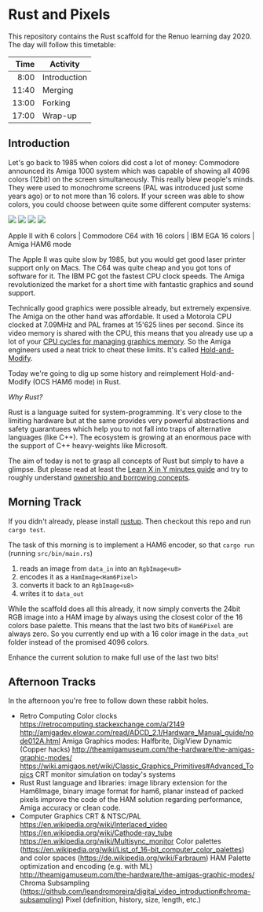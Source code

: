# Rust and Pixels

This repository contains the Rust scaffold for the Renuo learning day 2020.
The day will follow this timetable:

| Time  | Activity     |
| ----: | ------------ |
|  8:00 | Introduction |
| 11:40 | Merging      |
| 13:00 | Forking      |
| 17:00 | Wrap-up      |

## Introduction

Let's go back to 1985 when colors did cost a lot of money: Commodore announced its Amiga 1000 system which was
capable of showing all 4096 colors (12bit) on the screen simultaneously. This really blew people's minds. They were 
used to monochrome screens (PAL was introduced just some years ago) or to not more than 16 colors. If your screen was
able to show colors, you could choose between quite some different computer systems:

![](https://upload.wikimedia.org/wikipedia/commons/5/5a/Screen_color_test_AppleII_HighRes.png)
![](https://upload.wikimedia.org/wikipedia/commons/e/ef/Screen_color_test_Commodore64_Multicolor.png)
![](https://upload.wikimedia.org/wikipedia/commons/7/7b/Screen_color_test_EGA_16colors.png)
![](https://upload.wikimedia.org/wikipedia/commons/b/be/Screen_color_test_Amiga_4096colors_HAM.png)

Apple II with 6 colors | Commodore C64 with 16 colors | IBM EGA 16 colors | Amiga HAM6 mode

The Apple II was quite slow by 1985, but you would get good laser printer support only on Macs. The C64 was quite
cheap and you got tons of software for it. The IBM PC got the fastest CPU clock speeds. The Amiga revolutionized
the market for a short time with fantastic graphics and sound support.

Technically good graphics were possible already, but extremely expensive. The Amiga on the other hand was affordable.
It used a Motorola CPU clocked at 7.09MHz and PAL frames at 15'625 lines per second. Since its video memory is shared
with the CPU, this means that you already use up a lot of your [CPU cycles for managing graphics memory](https://retrocomputing.stackexchange.com/a/2149). So the Amiga engineers used a neat trick to cheat these limits.
It's called [Hold-and-Modify](https://en.wikipedia.org/wiki/Hold-And-Modify).

Today we're going to dig up some history and reimplement Hold-and-Modify (OCS HAM6 mode) in Rust.

_Why Rust?_

Rust is a language suited for system-programming. It's very close to the limiting hardware but at the same
provides very powerful abstractions and safety guarantuees which help you to not fall into traps of
alternative languages (like C++). The ecosystem is growing at an enormous pace with the support of C++ heavy-weights
like Microsoft.

The aim of today is not to grasp all concepts of Rust but simply to have a glimpse. But please read at least
the [Learn X in Y minutes guide](https://learnxinyminutes.com/docs/rust/) and try to roughly understand [ownership and borrowing concepts](https://doc.rust-lang.org/1.30.0/book/first-edition/ownership.html).

## Morning Track

If you didn't already, please install [rustup](https://www.rust-lang.org/tools/install).
Then checkout this repo and run `cargo test`.

The task of this morning is to implement a HAM6 encoder, so that `cargo run` (running `src/bin/main.rs`)

1. reads an image from `data_in` into an `RgbImage<u8>`
1. encodes it as a `HamImage<Ham6Pixel>`
1. converts it back to an `RgbImage<u8>`
1. writes it to `data_out`

While the scaffold does all this already, it now simply converts the 24bit RGB image into a HAM image by
always using the closest color of the 16 colors base palette. This means that the last two bits of
`Ham6Pixel` are always zero. So you currently end up with a 16 color image in the `data_out` folder
instead of the promised 4096 colors.

Enhance the current solution to make full use of the last two bits!

## Afternoon Tracks

In the afternoon you're free to follow down these rabbit holes.

* Retro Computing
  Color clocks https://retrocomputing.stackexchange.com/a/2149 http://amigadev.elowar.com/read/ADCD_2.1/Hardware_Manual_guide/node012A.html 
  Amiga Graphics modes: Halfbrite, DigiView Dynamic (Copper hacks) http://theamigamuseum.com/the-hardware/the-amigas-graphic-modes/ https://wiki.amigaos.net/wiki/Classic_Graphics_Primitives#Advanced_Topics
  CRT monitor simulation on today's systems
* Rust
  Rust language and libraries:
  image library extension for the Ham6Image, binary image format for ham6, planar instead of packed pixels
  improve the code of the HAM solution regarding performance, Amiga accuracy or clean code.
* Computer Graphics
  CRT & NTSC/PAL https://en.wikipedia.org/wiki/Interlaced_video https://en.wikipedia.org/wiki/Cathode-ray_tube https://en.wikipedia.org/wiki/Multisync_monitor
  Color palettes (https://en.wikipedia.org/wiki/List_of_16-bit_computer_color_palettes) and color spaces (https://de.wikipedia.org/wiki/Farbraum)
  HAM Palette optimization and encoding (e.g. with ML) http://theamigamuseum.com/the-hardware/the-amigas-graphic-modes/
  Chroma Subsampling (https://github.com/leandromoreira/digital_video_introduction#chroma-subsampling)
  Pixel (definition, history, size, length, etc.)
